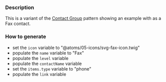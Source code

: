 ### Description
This is a variant of the [Contact Group](./?p=molecules-contact-group) pattern showing an example with as a Fax contact.

### How to generate
* set the `icon` variable to "@atoms/05-icons/svg-fax-icon.twig"
* populate the `name` variable to "Fax"
* populate the `level` variable
* populate the `contactName` variable
* set the `items.type` variable to "phone"
* populate the `link` variable

